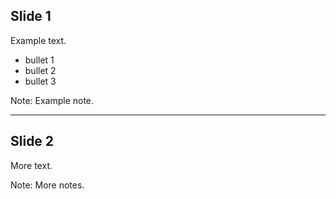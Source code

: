 ## Slide 1
Example text.

- bullet 1
- bullet 2
- bullet 3


Note:
Example note.


---


## Slide 2
More text.

Note:
More notes.
